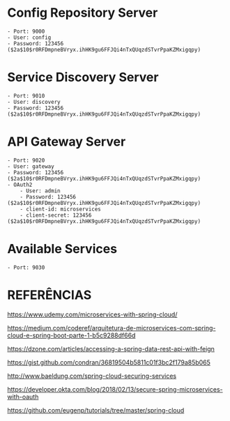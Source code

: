 # Config Repository Server
	- Port: 9000
	- User: config
	- Password: 123456 ($2a$10$r0RFDmpneBVryx.ihHK9gu6FFJQi4nTxQUqzdSTvrPpaKZMxigqpy)

# Service Discovery Server
	- Port: 9010
	- User: discovery
	- Password: 123456 ($2a$10$r0RFDmpneBVryx.ihHK9gu6FFJQi4nTxQUqzdSTvrPpaKZMxigqpy)

# API Gateway Server
	- Port: 9020
	- User: gateway
	- Password: 123456 ($2a$10$r0RFDmpneBVryx.ihHK9gu6FFJQi4nTxQUqzdSTvrPpaKZMxigqpy)
	- OAuth2
		- User: admin
		- Password: 123456 ($2a$10$r0RFDmpneBVryx.ihHK9gu6FFJQi4nTxQUqzdSTvrPpaKZMxigqpy)
		- client-id: microservices
		- client-secret: 123456 ($2a$10$r0RFDmpneBVryx.ihHK9gu6FFJQi4nTxQUqzdSTvrPpaKZMxigqpy)

# Available Services
	- Port: 9030

	
# REFERÊNCIAS

https://www.udemy.com/microservices-with-spring-cloud/

https://medium.com/coderef/arquitetura-de-microservices-com-spring-cloud-e-spring-boot-parte-1-b5c9288df66d

https://dzone.com/articles/accessing-a-spring-data-rest-api-with-feign

https://gist.github.com/condran/36819504b5811c01f3bc2f179a85b065

http://www.baeldung.com/spring-cloud-securing-services

https://developer.okta.com/blog/2018/02/13/secure-spring-microservices-with-oauth

https://github.com/eugenp/tutorials/tree/master/spring-cloud
